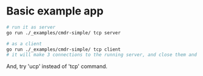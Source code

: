 # Basic example app

```bash
# run it as server
go run ./_examples/cmdr-simple/ tcp server

# as a client
go run ./_examples/cmdr-simple/ tcp client
# it will make 3 connections to the running server, and close them and exit.
```

And, try 'ucp' instead of 'tcp' command.
